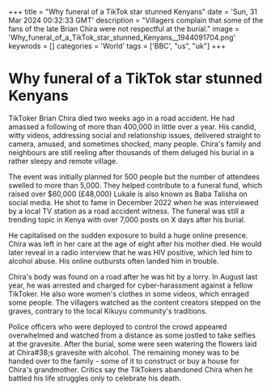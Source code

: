 +++
title = "Why funeral of a TikTok star stunned Kenyans"
date = 'Sun, 31 Mar 2024 00:32:33 GMT'
description = "Villagers complain that some of the fans of the late Brian Chira were not respectful at the burial."
image = 'Why_funeral_of_a_TikTok_star_stunned_Kenyans__1944091704.png'
keywrods =  []
categories = 'World'
tags = ['BBC', "us", "uk"]
+++

# Why funeral of a TikTok star stunned Kenyans

TikToker Brian Chira died two weeks ago in a road accident.
He had amassed a following of more than 400,000 in little over a year.
His candid, witty videos, addressing social and relationship issues, delivered straight to camera, amused, and sometimes shocked, many people.
Chira's family and neighbours are still reeling after thousands of them deluged his burial in a rather sleepy and remote village.

The event was initially planned for 500 people but the number of attendees swelled to more than 5,000.
They helped contribute to a funeral fund, which raised over $60,000 (£48,000) Lukale is also known as Baba Talisha on social media.
He shot to fame in December 2022 when he was interviewed by a local TV station as a road accident witness.
The funeral was still a trending topic in Kenya with over 7,000 posts on X days after his burial.

He capitalised on the sudden exposure to build a huge online presence.
Chira was left in her care at the age of eight after his mother died.
He would later reveal in a radio interview that he was HIV positive, which led him to alcohol abuse.
His online outbursts often landed him in trouble.

Chira's body was found on a road after he was hit by a lorry.
In August last year, he was arrested and charged for cyber-harassment against a fellow TikToker.
He also wore women<bb>'s clothes in some videos, which enraged some people.
The villagers watched as the content creators stepped on the graves, contrary to the local Kikuyu community<bb>'s traditions.

Police officers who were deployed to control the crowd appeared overwhelmed and watched from a distance as some jostled to take selfies at the gravesite.
After the burial, some were seen watering the flowers laid at Chira<bb>#38;s gravesite with alcohol.
The remaining money was to be handed over to the family - some of it to construct or buy a house for Chira<bb>'s grandmother.
Critics say the TikTokers abandoned Chira when he battled his life struggles only to celebrate his death.


